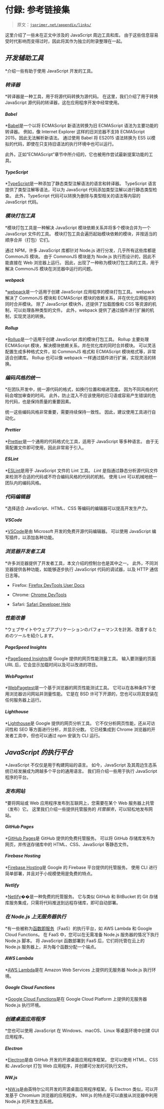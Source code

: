 # 付録: 参考链接集

> 原文：[`jsprimer.net/appendix/links/`](https://jsprimer.net/appendix/links/)

这里介绍了一些未在正文中涉及的 JavaScript 周边工具和库。 由于这些信息容易受时代影响而变得过时，因此将其作为独立的附录整理在一起。

## [](#developer-tools)*开发辅助工具*

*介绍一些有助于使用 JavaScript 开发的工具。

### [](#transpiler)*转译器*

*转译器是一种工具，用于将源代码转换为源代码。 在这里，我们介绍了用于转换 JavaScript 源代码的转译器，这在应用程序开发中经常使用。

#### [](#babel)*Babel*

*[Babel](https://babeljs.io/)是一个以将 ECMAScript 新语法转换为旧 ECMAScript 语法为主要功能的转译器。 例如，像 Internet Explorer 这样的旧浏览器不支持 ECMAScript 2015，因此无法解析新语法。 通过使用 Babel 将 ES2015 语法转换为 ES5 以模拟的代码，即使在只支持旧语法的执行环境中也可以运行。

此外，正如“ECMAScript”章节中所介绍的，它也被用作尝试最新提案功能的工具。

#### [](#typescript)*TypeScript*

*[TypeScript](https://www.typescriptlang.org/)是一种添加了静态类型注解语法的语言和转译器。 TypeScript 语言提供了类型注解等语法，可以为 JavaScript 代码添加类型注解以进行静态类型检查。 此外，TypeScript 代码可以转换为删除与类型相关的语法等内容的 JavaScript 代码。

### [](#module-bundler)*模块打包工具*

*模块打包工具是一种解决 JavaScript 模块依赖关系并将多个模块合并为一个 JavaScript 文件的工具。 模块打包工具会遍历起始模块依赖的模块，并按适当的顺序合并（打包）它们。

通过 NPM，许多 JavaScript 库都针对 Node.js 进行分发，几乎所有这些库都是 CommonJS 模块。 由于 CommonJS 模块是为 Node.js 执行而设计的，因此不能直接在 Web 浏览器上运行。 因此，出现了一种称为模块打包工具的工具，用于解决 CommonJS 模块在浏览器中运行的问题。

#### [](#webpack)*webpack*

*[webpack](https://webpack.js.org/)是一个适用于创建 JavaScript 应用程序的模块打包工具。 webpack 解决了 CommonJS 模块和 ECMAScript 模块的依赖关系，并在优化应用程序的同时合并模块。 除了 JavaScript 模块外，还提供了加载图像和 CSS 等资源的机制，可以处理各种类型的文件。 此外，webpack 提供了通过插件进行扩展的机制，实现灵活的转换。

#### [](#rollup)*Rollup*

*[Rollup](https://rollupjs.org/)是一个适用于创建 JavaScript 库的模块打包工具。 Rollup 主要处理 ECMAScript 模块，解决模块依赖关系，并在优化库的同时合并模块。 可以灵活配置生成多种格式文件，如 CommonJS 格式和 ECMAScript 模块格式等，非常适合创建库。 Rollup 也可以像 webpack 一样通过插件进行扩展，实现灵活的转换。

### [](#coding-style)*编码风格的统一*

*在团队开发中，统一源代码的格式，如换行位置和缩进宽度。 因为不同风格的代码会增加审查的时间。 此外，防止混入不应该使用的旧习语或容易产生错误的危险代码，也是保持质量的重要因素。

统一这些编码风格非常重要，需要持续保持一致性。 因此，建议使用工具进行自动化。

#### [](#prettier)*Prettier*

*[Prettier](https://prettier.io/)是一个通用的代码格式化工具，适用于 JavaScript 等多种语言。 由于无需配置文件即可使用，因此非常易于引入。

#### [](#eslint)*ESLint*

*[ESLint](https://eslint.org/)是用于 JavaScript 文件的 Lint 工具。 *Lint* 是指通过静态分析源代码文件来检测不合适的代码或不符合编码风格的代码的机制。 使用 Lint 可以机械地统一团队内的编码风格。

### [](#code-editor)*代码编辑器*

*选择适合 JavaScript、HTML、CSS 等编码的编辑器可以提高开发生产力。

#### [](#vscode)*VSCode*

*[VSCode](https://code.visualstudio.com/)是由 Microsoft 开发的免费开源代码编辑器。 可以使用 JavaScript 编写插件，以添加各种功能。

### [](#browser-devtools)*浏览器开发者工具*

*许多浏览器提供了开发者工具，本文介绍的控制台也是其中之一。 此外，不同浏览器提供各种功能，如能够逐步执行 JavaScript 代码的调试器，以及 HTTP 通信日志等。

+   Firefox: [Firefox DevTools User Docs](https://firefox-source-docs.mozilla.org/devtools-user/index.html)

+   Chrome: [Chrome DevTools](https://developer.chrome.com/docs/devtools/)

+   Safari: [Safari Developer Help](https://support.apple.com/ja-jp/guide/safari-developer/welcome/mac)

### [](#performance-improvement)*性能改善*

*ウェブサイトやウェブアプリケーションのパフォーマンスを計測、改善するためのツールを紹介します。

#### [](#pagespeed)*PageSpeed Insights*

*[PageSpeed Insights](https://pagespeed.web.dev/)是 Google 提供的网页性能测量工具。 输入要测量的页面 URL 后，它会显示加载时间以及可以改进的项目。

#### [](#webpagetest)*WebPagetest*

*[WebPagetest](https://www.webpagetest.org/)是一个基于浏览器的网页性能测试工具。 它可以在各种条件下使用浏览器访问网站并测量性能。 它是在 BSD 许可下开源的，您也可以将其安装在任何服务器上运行。

#### [](#lighthouse)*Lighthouse*

*[Lighthouse](https://developer.chrome.com/docs/lighthouse/overview/)是 Google 提供的网页分析工具。 它不仅分析网页性能，还从可访问性和 SEO 等方面进行分析，并显示分数。 它已经集成到 Chrome 浏览器的开发者工具中，但也可以通过 npm 安装为 CLI 运行。

## [](#javascript-platform)*JavaScript 的执行平台*

*JavaScript 不仅仅是用于构建网站的语言。 如今，JavaScript 及其周边生态系统已经发展成为跨越多个平台的通用语言。 我们将介绍一些用于执行 JavaScript 程序的平台。

### [](#publishing-website)*发布网站*

*要将网站或 Web 应用程序发布到互联网上，您需要在某个 Web 服务器上托管（发布）它。 这里我们介绍一些提供托管服务的 *托管服务*，可以轻松地发布网站。

#### [](#github-pages)*GitHub Pages*

*[GitHub Pages](https://pages.github.com/)是 GitHub 提供的免费托管服务。 可以将 GitHub 存储库发布为网页，并传送存储库中的 HTML、CSS、JavaScript 等静态文件。

#### [](#firebase-hosting)*Firebase Hosting*

*[Firebase Hosting](https://firebase.google.com/products/hosting/?hl=ja)是 Google 的 Firebase 平台提供的托管服务。 使用 CLI 进行简单部署，并且对于小规模使用是免费的特点。

#### [](#netlify)*Netlify*

*[Netlify](https://www.netlify.com/)��是一种免费的托管服务。 它与类似 GitHub 和 BitBucket 的 Git 存储库服务集成，只需将代码推送到远程存储库，即可自动部署。

### [](#serverless)*在 Node.js 上无服务器执行*

*有一些被称为[函数即服务](https://en.wikipedia.org/wiki/Function_as_a_service)（FaaS）的执行平台，如 AWS Lambda 和 Google Cloud Functions。 在 FaaS 中，您可以在无需准备 Node.js 服务器的情况下执行 Node.js 脚本。 将 JavaScript 函数部署到 FaaS 后，它们将托管在云上的 Node.js 服务器上，并为每个函数分配一个端点。

#### [](#aws-lambda)*AWS Lambda*

*[AWS Lambda](https://aws.amazon.com/jp/lambda/)是在 Amazon Web Services 上提供的无服务器 Node.js 执行环境。

#### [](#google-cloud-functions)*Google Cloud Functions*

*[Google Cloud Functions](https://cloud.google.com/functions/)是在 Google Cloud Platform 上提供的无服务器 Node.js 执行环境。

### [](#desktop-app)*创建桌面应用程序*

*您也可以使用 JavaScript 在 Windows、macOS、Linux 等桌面环境中创建 GUI 应用程序。

#### [](#electron)*Electron*

*[Electron](https://www.electronjs.org/)是由 GitHub 开发的开源桌面应用程序框架。 您可以使用 HTML、CSS 和 JavaScript 打包 Web 应用程序，并创建可分发的可执行文件。

#### [](#nwjs)*NW.js*

*[NW.js](https://nwjs.io/)是由英特尔公司开发的开源桌面应用程序框架。与 Electron 类似，可以开发基于 Chromium 浏览器的应用程序。 NW.js 的特点是可以直接从浏览器中利用 Node.js 的开发生态系统。
